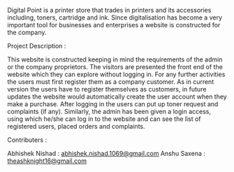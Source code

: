 Digital Point is a printer store that trades in printers and its accessories including, toners, cartridge and ink. Since digitalisation has become a very important tool for businesses and enterprises a website is constructed for the company.

Project Description :

 This website is constructed keeping in mind the requirements of the admin or the company proprietors. The visitors are presented the front end of the website which they can explore without logging in. For any further activities the users must first register them as a company customer. As in current version the users have to register themselves as customers, in future updates the website would automatically create the user account when they make a purchase. After logging in the users can put up toner request and complaints (if any). Similarly, the admin has been given a login access, using which he/she can log in to the website and can see the list of registered users, placed orders and complaints.



Contributers :

Abhishek Nishad : abhishek.nishad.1069@gmail.com
Anshu Saxena : theashknight16@gmail.com

